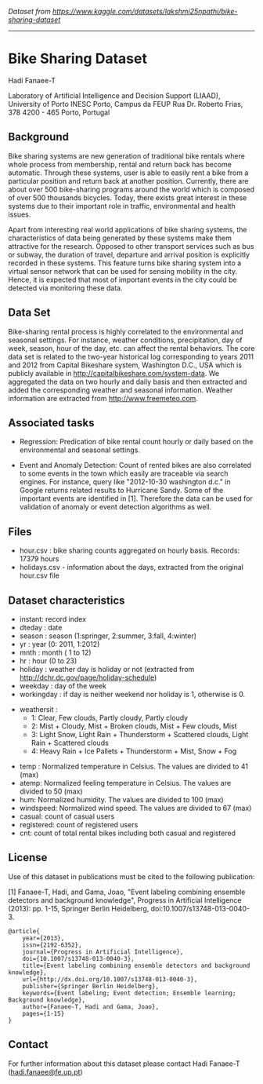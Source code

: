 _Dataset from https://www.kaggle.com/datasets/lakshmi25npathi/bike-sharing-dataset_

---

# Bike Sharing Dataset

Hadi Fanaee-T

Laboratory of Artificial Intelligence and Decision Support (LIAAD), University of Porto
INESC Porto, Campus da FEUP
Rua Dr. Roberto Frias, 378
4200 - 465 Porto, Portugal

## Background

Bike sharing systems are new generation of traditional bike rentals where whole process from membership, rental and return
back has become automatic. Through these systems, user is able to easily rent a bike from a particular position and return
back at another position. Currently, there are about over 500 bike-sharing programs around the world which is composed of
over 500 thousands bicycles. Today, there exists great interest in these systems due to their important role in traffic,
environmental and health issues.

Apart from interesting real world applications of bike sharing systems, the characteristics of data being generated by
these systems make them attractive for the research. Opposed to other transport services such as bus or subway, the duration
of travel, departure and arrival position is explicitly recorded in these systems. This feature turns bike sharing system into
a virtual sensor network that can be used for sensing mobility in the city. Hence, it is expected that most of important
events in the city could be detected via monitoring these data.

## Data Set
Bike-sharing rental process is highly correlated to the environmental and seasonal settings. For instance, weather conditions,
precipitation, day of week, season, hour of the day, etc. can affect the rental behaviors. The core data set is related to
the two-year historical log corresponding to years 2011 and 2012 from Capital Bikeshare system, Washington D.C., USA which is
publicly available in http://capitalbikeshare.com/system-data. We aggregated the data on two hourly and daily basis and then
extracted and added the corresponding weather and seasonal information. Weather information are extracted from http://www.freemeteo.com.

## Associated tasks
- Regression:
    Predication of bike rental count hourly or daily based on the environmental and seasonal settings.

- Event and Anomaly Detection:
    Count of rented bikes are also correlated to some events in the town which easily are traceable via search engines.
    For instance, query like "2012-10-30 washington d.c." in Google returns related results to Hurricane Sandy. Some of the important events are
    identified in [1]. Therefore the data can be used for validation of anomaly or event detection algorithms as well.

## Files
- hour.csv : bike sharing counts aggregated on hourly basis. Records: 17379 hours
- holidays.csv - information about the days, extracted from the original hour.csv file

## Dataset characteristics

- instant: record index
- dteday : date
- season : season (1:springer, 2:summer, 3:fall, 4:winter)
- yr : year (0: 2011, 1:2012)
- mnth : month ( 1 to 12)
- hr : hour (0 to 23)
- holiday : weather day is holiday or not (extracted from http://dchr.dc.gov/page/holiday-schedule)
- weekday : day of the week
- workingday : if day is neither weekend nor holiday is 1, otherwise is 0.
+ weathersit :
    - 1: Clear, Few clouds, Partly cloudy, Partly cloudy
    - 2: Mist + Cloudy, Mist + Broken clouds, Mist + Few clouds, Mist
    - 3: Light Snow, Light Rain + Thunderstorm + Scattered clouds, Light Rain + Scattered clouds
    - 4: Heavy Rain + Ice Pallets + Thunderstorm + Mist, Snow + Fog
- temp : Normalized temperature in Celsius. The values are divided to 41 (max)
- atemp: Normalized feeling temperature in Celsius. The values are divided to 50 (max)
- hum: Normalized humidity. The values are divided to 100 (max)
- windspeed: Normalized wind speed. The values are divided to 67 (max)
- casual: count of casual users
- registered: count of registered users
- cnt: count of total rental bikes including both casual and registered

## License

Use of this dataset in publications must be cited to the following publication:

[1] Fanaee-T, Hadi, and Gama, Joao, "Event labeling combining ensemble detectors and background knowledge", Progress in Artificial Intelligence (2013): pp. 1-15, Springer Berlin Heidelberg, doi:10.1007/s13748-013-0040-3.

```
@article{
	year={2013},
	issn={2192-6352},
	journal={Progress in Artificial Intelligence},
	doi={10.1007/s13748-013-0040-3},
	title={Event labeling combining ensemble detectors and background knowledge},
	url={http://dx.doi.org/10.1007/s13748-013-0040-3},
	publisher={Springer Berlin Heidelberg},
	keywords={Event labeling; Event detection; Ensemble learning; Background knowledge},
	author={Fanaee-T, Hadi and Gama, Joao},
	pages={1-15}
}
```

## Contact

For further information about this dataset please contact Hadi Fanaee-T (hadi.fanaee@fe.up.pt)
